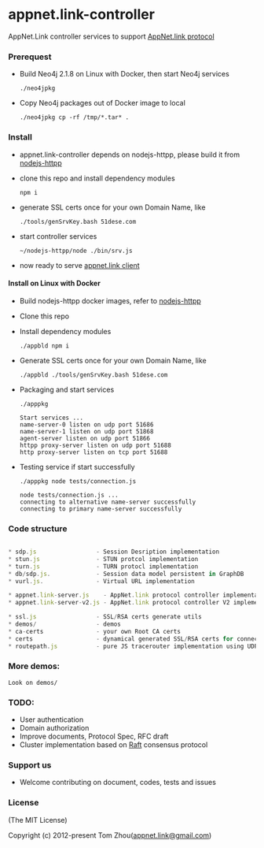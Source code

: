 # appnet.link-controller
AppNet.Link controller services to support [AppNet.link protocol](https://github.com/InstantWebP2P/appnet.link)


### Prerequest

* Build Neo4j 2.1.8 on Linux with Docker, then start Neo4j services

      ./neo4jpkg

* Copy Neo4j packages out of Docker image to local

      ./neo4jpkg cp -rf /tmp/*.tar* .

 
### Install

* appnet.link-controller depends on nodejs-httpp, please build it from [nodejs-httpp](https://github.com/InstantWebP2P/nodejs-httpp.git)

* clone this repo and install dependency modules

      npm i

* generate SSL certs once for your own Domain Name, like

    ` ./tools/genSrvKey.bash 51dese.com `

* start controller services

    ` ~/nodejs-httpp/node ./bin/srv.js `

* now ready to serve [appnet.link client](https://github.com/InstantWebP2P/appnet.link)


#### Install on Linux with Docker

* Build nodejs-httpp docker images, refer to [nodejs-httpp](https://github.com/InstantWebP2P/nodejs-httpp)

* Clone this repo

* Install dependency modules

      ./appbld npm i
      
* Generate SSL certs once for your own Domain Name, like

      ./appbld ./tools/genSrvKey.bash 51dese.com
      
* Packaging and start services
      
      ./apppkg 

      Start services ...
      name-server-0 listen on udp port 51686
      name-server-1 listen on udp port 51868
      agent-server listen on udp port 51866
      httpp proxy-server listen on udp port 51688
      http proxy-server listen on tcp port 51688

* Testing service if start successfully

      ./apppkg node tests/connection.js 
  
      node tests/connection.js ...
      connecting to alternative name-server successfully
      connecting to primary name-server successfully


### Code structure

```js

* sdp.js                 - Session Desription implementation
* stun.js                - STUN protcol implementation
* turn.js                - TURN protocl implementation
* db/sdp.js.             - Session data model persistent in GraphDB
* vurl.js.               - Virtual URL implementation

* appnet.link-server.js    - AppNet.link protocol controller implementation
* appnet.link-server-v2.js - AppNet.link protocol controller V2 implementation using SecureWebsocket and NaclCert

* ssl.js                 - SSL/RSA certs generate utils
* demos/                 - demos
* ca-certs               - your own Root CA certs
* certs                  - dynamical generated SSL/RSA certs for connections
* routepath.js           - pure JS tracerouter implementation using UDP/TTL probe. TBD

```
    
### More demos:

    Look on demos/


### TODO:

* User authentication
* Domain authorization
* Improve documents, Protocol Spec, RFC draft
* Cluster implementation based on [Raft](https://raft.github.io/) consensus protocol


### Support us

* Welcome contributing on document, codes, tests and issues


### License

(The MIT License)

Copyright (c) 2012-present Tom Zhou(appnet.link@gmail.com)
